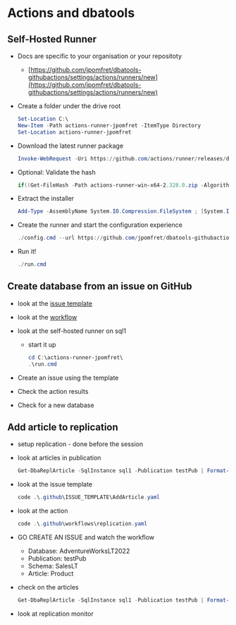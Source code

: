 # Actions and dbatools

## Self-Hosted Runner

- Docs are specific to your organisation or your repositoty
  - [https://github.com/jpomfret/dbatools-githubactions/settings/actions/runners/new](https://github.com/jpomfret/dbatools-githubactions/settings/actions/runners/new)
- Create a folder under the drive root
  
  ```PowerShell
  Set-Location C:\
  New-Item -Path actions-runner-jpomfret -ItemType Directory
  Set-Location actions-runner-jpomfret
  ```

- Download the latest runner package

  ```PowerShell
  Invoke-WebRequest -Uri https://github.com/actions/runner/releases/download/v2.328.0/actions-runner-win-x64-2.328.0.zip -OutFile actions-runner-win-x64-2.328.0.zip
  ```

- Optional: Validate the hash

  ```PowerShell
  if((Get-FileHash -Path actions-runner-win-x64-2.328.0.zip -Algorithm SHA256).Hash.ToUpper() -ne 'a73ae192b8b2b782e1d90c08923030930b0b96ed394fe56413a073cc6f694877'.ToUpper()){ throw 'Computed checksum did not match' }
  ```

- Extract the installer

  ```PowerShell
  Add-Type -AssemblyName System.IO.Compression.FileSystem ; [System.IO.Compression.ZipFile]::ExtractToDirectory("$PWD/actions-runner-win-x64-2.328.0.zip", "$PWD")
  ```

- Create the runner and start the configuration experience

  ```PowerShell
  ./config.cmd --url https://github.com/jpomfret/dbatools-githubactions --token ** # get this from the url above
  ```

- Run it!

  ```PowerShell
  ./run.cmd
  ```

## Create database from an issue on GitHub

- look at the [issue template](..\.github\ISSUE_TEMPLATE\AddDatabase.yaml)
- look at the [workflow](..\.github\workflows\createdatabase.yml)
- look at the self-hosted runner on sql1
  - start it up

    ```PowerShell
    cd C:\actions-runner-jpomfret\
    .\run.cmd
    ```

- Create an issue using the template
- Check the action results
- Check for a new database

## Add article to replication

- setup replication - done before the session
- look at articles in publication

  ```PowerShell
  Get-DbaReplArticle -SqlInstance sql1 -Publication testPub | Format-Table
  ```

- look at the issue template
  
  ```PowerShell
  code .\.github\ISSUE_TEMPLATE\AddArticle.yaml
  ```

- look at the action

  ```PowerShell
  code .\.github\workflows\replication.yaml
  ```

- GO CREATE AN ISSUE and watch the workflow
  - Database: AdventureWorksLT2022
  - Publication: testPub
  - Schema: SalesLT
  - Article: Product

- check on the articles
  
  ```PowerShell
  Get-DbaReplArticle -SqlInstance sql1 -Publication testPub | Format-Table
  ```

- look at replication monitor
